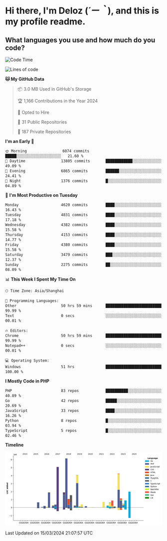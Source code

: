 # **Hi there, I'm Deloz (*´ー｀*), and this is my profile readme.**

## **What languages you use and how much do you code?**

<!--START_SECTION:waka-->
![Code Time](http://img.shields.io/badge/Code%20Time-3%2C473%20hrs%207%20mins-blue)

![Lines of code](https://img.shields.io/badge/From%20Hello%20World%20I%27ve%20Written-35.8%20million%20lines%20of%20code-blue)

**🐱 My GitHub Data** 

> 📦 3.0 MB Used in GitHub's Storage 
 > 
> 🏆 1,166 Contributions in the Year 2024
 > 
> 💼 Opted to Hire
 > 
> 📜 31 Public Repositories 
 > 
> 🔑 187 Private Repositories 
 > 
**I'm an Early 🐤** 

```text
🌞 Morning                6074 commits        █████░░░░░░░░░░░░░░░░░░░░   21.60 % 
🌆 Daytime                13805 commits       ████████████░░░░░░░░░░░░░   49.09 % 
🌃 Evening                6865 commits        ██████░░░░░░░░░░░░░░░░░░░   24.41 % 
🌙 Night                  1376 commits        █░░░░░░░░░░░░░░░░░░░░░░░░   04.89 % 
```
📅 **I'm Most Productive on Tuesday** 

```text
Monday                   4620 commits        ████░░░░░░░░░░░░░░░░░░░░░   16.43 % 
Tuesday                  4831 commits        ████░░░░░░░░░░░░░░░░░░░░░   17.18 % 
Wednesday                4382 commits        ████░░░░░░░░░░░░░░░░░░░░░   15.58 % 
Thursday                 4153 commits        ████░░░░░░░░░░░░░░░░░░░░░   14.77 % 
Friday                   4380 commits        ████░░░░░░░░░░░░░░░░░░░░░   15.58 % 
Saturday                 3479 commits        ███░░░░░░░░░░░░░░░░░░░░░░   12.37 % 
Sunday                   2275 commits        ██░░░░░░░░░░░░░░░░░░░░░░░   08.09 % 
```


📊 **This Week I Spent My Time On** 

```text
🕑︎ Time Zone: Asia/Shanghai

💬 Programming Languages: 
Other                    50 hrs 59 mins      █████████████████████████   99.99 % 
Text                     0 secs              ░░░░░░░░░░░░░░░░░░░░░░░░░   00.01 % 

🔥 Editors: 
Chrome                   50 hrs 59 mins      █████████████████████████   99.99 % 
Notepad++                0 secs              ░░░░░░░░░░░░░░░░░░░░░░░░░   00.01 % 

💻 Operating System: 
Windows                  51 hrs              █████████████████████████   100.00 % 
```

**I Mostly Code in PHP** 

```text
PHP                      83 repos            ██████████░░░░░░░░░░░░░░░   40.89 % 
Go                       42 repos            █████░░░░░░░░░░░░░░░░░░░░   20.69 % 
JavaScript               33 repos            ████░░░░░░░░░░░░░░░░░░░░░   16.26 % 
Python                   8 repos             █░░░░░░░░░░░░░░░░░░░░░░░░   03.94 % 
TypeScript               5 repos             █░░░░░░░░░░░░░░░░░░░░░░░░   02.46 % 
```



**Timeline**

![Lines of Code chart](https://raw.githubusercontent.com/deloz/deloz/main/assets/bar_graph.png)


 Last Updated on 15/03/2024 21:07:57 UTC
<!--END_SECTION:waka-->
